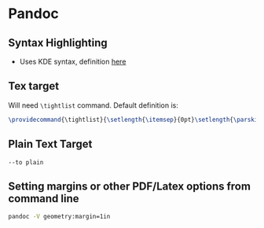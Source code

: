 # Pandoc

## Syntax Highlighting

- Uses KDE syntax, definition [here](https://docs.kde.org/stable5/en/kate/katepart/highlight.html)

## Tex target

Will need `\tightlist` command. Default definition is:

```tex
\providecommand{\tightlist}{\setlength{\itemsep}{0pt}\setlength{\parskip}{0pt}}
```

## Plain Text Target

`--to plain`

## Setting margins or other PDF/Latex options from command line

```sh
pandoc -V geometry:margin=1in
```

